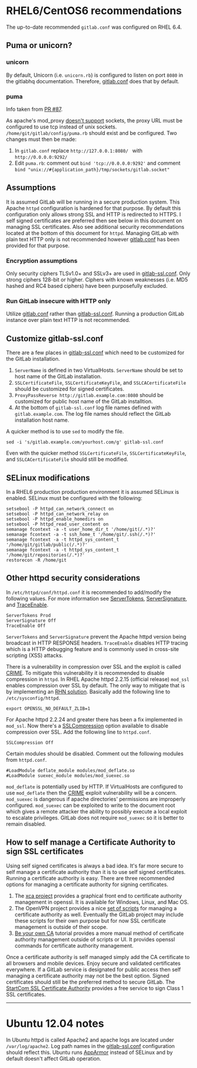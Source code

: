 # RHEL6/CentOS6 recommendations

The up-to-date recommended `gitlab.conf` was configured on RHEL 6.4.

## Puma or unicorn?

### unicorn

By default, Unicorn (i.e. `unicorn.rb`) is configured to listen on port `8080` in the gitlabhq documentation.  Therefore, [gitlab.conf](gitlab.conf) does that by default.

### puma

Info taken from [PR #87](https://github.com/gitlabhq/gitlab-recipes/pull/87).

As apache's mod_proxy [doesn't support][sock] sockets, the proxy URL must be configured to use tcp instead of unix sockets. `/home/git/gitlab/config/puma.rb` should exist and be configured.  Two changes must then be made:

1. In `gitlab.conf` replace `http://127.0.0.1:8080/ ` with `http://0.0.0.0:9292/`
2. Edit `puma.rb`: comment out `bind 'tcp://0.0.0.0:9292'` and comment `bind "unix://#{application_path}/tmp/sockets/gitlab.socket"`

## Assumptions

It is assumed GitLab will be running in a secure production system.  This Apache `httpd` configuration is hardened for that purpose.  By default this configuration only allows strong SSL and HTTP is redirected to HTTPS.  I self signed certificates are preferred then see below in this document on managing SSL certificates.  Also see additional security recommendations located at the bottom of this document for `httpd`.  Managing GitLab with plain text HTTP only is not recommended however [gitlab.conf](gitlab.conf) has been provided for that purpose.

### Encryption assumptions

Only security ciphers TLSv1.0+ and SSLv3+ are used in [gitlab-ssl.conf](gitlab-ssl.conf).  Only strong ciphers 128-bit or higher.  Ciphers with known weaknesses (i.e. MD5 hashed and RC4 based ciphers) have been purposefully excluded.

### Run GitLab insecure with HTTP only

Utilize [gitlab.conf](gitlab.conf) rather than [gitlab-ssl.conf](gitlab-ssl.conf).  Running a production GitLab instance over plain text HTTP is not recommended.

## Customize gitlab-ssl.conf

There are a few places in [gitlab-ssl.conf](gitlab-ssl.conf) which need to be customized for the GitLab installation.

1. `ServerName` is defined in two VirtualHosts.  `ServerName` should be set to host name of the GitLab installation.
2. `SSLCertificateFile`, `SSLCertificateKeyFile`, and `SSLCACertificateFile` should be customized for signed certificates.
3. `ProxyPassReverse http://gitlab.example.com:8080` should be customized for public host name of the GitLab installtion.
4. At the bottom of `gitlab-ssl.conf` log file names defined with `gitlab.example.com`.  The log file names should reflect the GitLab installation host name.

A quicker method is to use `sed` to modify the file.

    sed -i 's/gitlab.example.com/yourhost.com/g' gitlab-ssl.conf

Even with the quicker method `SSLCertificateFile`, `SSLCertificateKeyFile`, and `SSLCACertificateFile` should still be modified.

## SELinux modifications

In a RHEL6 production production environment it is assumed SELinux is enabled.  SELinux must be configured with the following:

    setsebool -P httpd_can_network_connect on
    setsebool -P httpd_can_network_relay on
    setsebool -P httpd_enable_homedirs on
    setsebool -P httpd_read_user_content on
    semanage fcontext -a -t user_home_dir_t '/home/git(/.*)?'
    semanage fcontext -a -t ssh_home_t '/home/git/.ssh(/.*)?'
    semanage fcontext -a -t httpd_sys_content_t '/home/git/gitlab/public(/.*)?'
    semanage fcontext -a -t httpd_sys_content_t '/home/git/repositories(/.*)?'
    restorecon -R /home/git

## Other httpd security considerations

In `/etc/httpd/conf/httpd.conf` it is recommended to add/modify the following values.  For more information see [ServerTokens][servertokens], [ServerSignature][serversignature], and [TraceEnable][traceenable].

    ServerTokens Prod
    ServerSignature Off
    TraceEnable Off

`ServerTokens` and `ServerSignature` prevent the Apache httpd version being broadcast in HTTP RESPONSE headers.  `TraceEnable` disables HTTP tracing which is a HTTP debugging feature and is commonly used in cross-site scripting (XSS) attacks.

There is a vulnerability in compression over SSL and the exploit is called [CRIME][crimepatch].  To mitigate this vulnerability it is recommended to disable compression in `httpd`.  In RHEL Apache httpd 2.2.15 (official release) `mod_ssl` enables compression over SSL by default.  The only way to mitigate that is by implementing an [RHN solution][rhnfix].  Basically add the following line to `/etc/sysconfig/httpd`.

    export OPENSSL_NO_DEFAULT_ZLIB=1

For Apache httpd 2.2.24 and greater there has been a fix implemented in `mod_ssl`.  Now there's a [SSLCompression][sslcompression] option available to disable compression over SSL.  Add the following line to `httpd.conf`.

    SSLCompression Off

Certain modules should be disabled.  Comment out the following modules from `httpd.conf`.

    #LoadModule deflate_module modules/mod_deflate.so
    #LoadModule suexec_module modules/mod_suexec.so

`mod_deflate` is potentially used by HTTP.  If VirtualHosts are configured to use `mod_deflate` then the [CRIME][crimepatch] exploit vulnerability will be a concern.  `mod_suexec` is dangerous if apache directories' permissions are improperly configured.  `mod_suexec` can be exploited to write to the document root which gives a remote attacker the ability to possibly execute a local exploit to escalate privileges.  GitLab does not require `mod_suexec` so it is better to remain disabled.

## How to self manage a Certificate Authority to sign SSL certificates

Using self signed certificates is always a bad idea.  It's far more secure to self manage a certificate authority than it is to use self signed certificates.   Running a certificate authority is easy.  There are three recommended options for managing a certificate authority for signing certificates.

1. The [xca project][xca] provides a graphical front end to certificate authority management in openssl.  It is available for Windows, Linux, and Mac OS.
2. The OpenVPN project provides a nice [set of scripts][ovpn_scripts] for managing a certificate authority as well.  Eventually the GitLab project may include these scripts for their own purpose but for now SSL certificate management is outside of their scope.
3. [Be your own CA][yourca_tut] tutorial provides a more manual method of certificate authority management outside of scripts or UI.  It provides openssl commands for certificate authority management.

Once a certificate authority is self managed simply add the CA certificate to all browsers and mobile devices. Enjoy secure and validated certificates everywhere.  If a GitLab service is designated for public access then self managing a certificate authority may not be the best option.  Signed certificates should still be the preferred method  to secure GitLab.  The [StartCom SSL Certificate Authority][startcom_ssl] provides a free service to sign Class 1 SSL certificates.

---
# Ubuntu 12.04 notes

In Ubuntu httpd is called Apache2 and apache logs are located under `/var/log/apache2`.  Log path names in the [gitlab-ssl.conf](gitlab-ssl.conf) configuration should reflect this.  Ubuntu runs [AppArmor][apparmor] instead of SELinux and by default doesn't affect GitLab operation.

[startcom_ssl]: http://cert.startcom.org/
[xca]: http://sourceforge.net/projects/xca/
[ovpn_scripts]: http://openvpn.net/index.php/open-source/documentation/howto.html#pki
[yourca_tut]: http://www.g-loaded.eu/2005/11/10/be-your-own-ca/
[crimepatch]: https://issues.apache.org/bugzilla/show_bug.cgi?id=53219
[sslcompression]: http://httpd.apache.org/docs/2.2/mod/mod_ssl.html#sslcompression
[rhnfix]: https://access.redhat.com/site/solutions/255473
[servertokens]: http://httpd.apache.org/docs/2.2/mod/core.html#servertokens
[traceenable]: http://httpd.apache.org/docs/2.2/mod/core.html#traceenable
[serversignature]: http://httpd.apache.org/docs/2.2/mod/core.html#serversignature
[apparmor]: https://wiki.ubuntu.com/AppArmor
[sock]: http://httpd.apache.org/docs/2.2/mod/mod_proxy.html

